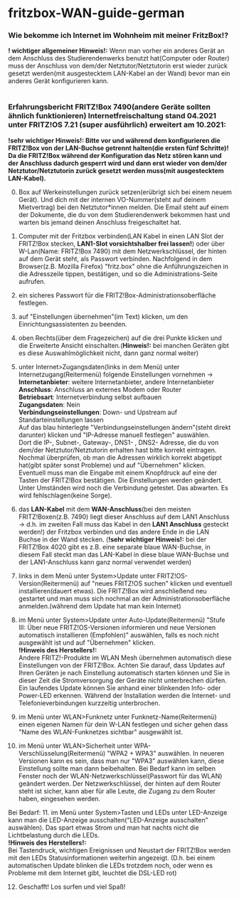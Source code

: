 # fritzbox-WAN-guide-german
### Wie bekomme ich Internet im Wohnheim mit meiner FritzBox!?

**! wichtiger allgemeiner Hinweis!:** Wenn man vorher ein anderes Gerät an dem Anschluss des Studierendenwerks benutzt hat(Computer oder Router) muss der Anschluss von dem/der Netztutor/Netztutorin erst wieder zurück gesetzt werden(mit ausgestecktem LAN-Kabel an der Wand) bevor man ein anderes Gerät konfigurieren kann.\
<br/>


### Erfahrungsbericht FRITZ!Box 7490(andere Geräte sollten ähnlich funktionieren) Internetfreischaltung stand 04.2021 unter FRITZ!OS 7.21 (super ausführlich) erweitert am 10.2021:

**!sehr wichtiger Hinweis!: Bitte vor und während dem konfigurieren die FRITZ!Box von der LAN-Buchse getrennt halten(die ersten fünf Schritte)! Da die FRITZ!Box während der Konfiguration das Netz stören kann und der Anschluss dadurch gesperrt wird und dann erst wieder von dem/der Netztutor/Netztutorin zurück gesetzt werden muss(mit ausgestecktem LAN-Kabel).**

0. Box auf Werkeinstellungen zurück setzen(erübrigt sich bei einem neuem Gerät). Und dich mit der internen VO-Nummer(steht auf deinem Mietvertrag) bei den Netztutor*innen melden. Die Email steht auf einem der Dokumente, die du von dem Studierendenwerk bekommen hast und warten bis jemand deinen Anschluss freigeschaltet hat.
1. Computer mit der Fritzbox verbinden(LAN Kabel in einen LAN Slot der FRITZ!Box stecken, **LAN1-Slot vorsichtshalber frei lassen!**) oder über W-Lan(Name: FRITZ!Box 7490) mit dem Netzwerkschlüssel, der hinten auf dem Gerät steht, als Passwort verbinden. Nachfolgend in dem Browser(z.B. Mozilla Firefox) "fritz.box" ohne die Anführungszeichen in die Adresszeile tippen, bestätigen, und so die Administrations-Seite aufrufen.
2. ein sicheres Passwort für die FRITZ!Box-Administrationsoberfläche festlegen.
3. auf "Einstellungen übernehmen"(im Text) klicken, um den Einrichtungsassistenten zu beenden.
4. oben Rechts(über dem Fragezeichen) auf die drei Punkte klicken und die Erweiterte Ansicht einschalten.(**Hinweis!:** bei manchen Geräten gibt es diese Auswahlmöglichkeit nicht, dann ganz normal weiter)
5. unter Internet>Zugangsdaten(links in dem Menü) unter Internetzugang(Reitermenü) folgende Einstellungen vornehmen ->\
**Internetanbieter**: weitere Internetanbieter, andere Internetanbieter\
**Anschluss**: Anschluss an externes Modem oder Router\
**Betriebsart**: Internetverbindung selbst aufbauen\
**Zugangsdaten**: Nein\
**Verbindungseinstellungen**: Down- und Upstream auf Standarteinstellungen lassen\
Auf das blau hinterlegte "Verbindungseinstellungen ändern"(steht direkt darunter) klicken und "IP-Adresse manuell festlegen" auswählen.\
Dort die IP-, Subnet-, Gateway-, DNS1- , DNS2- Adresse, die du von dem/der Netztutor/Netztutorin erhalten hast bitte korrekt eintragen. Nochmal überprüfen, ob man die Adressen wirklich korrekt abgetippt hat(gibt später sonst Probleme) und auf "Übernehmen" klicken. Eventuell muss man die Eingabe mit einem Knopfdruck auf eine der Tasten der FRITZ!Box bestätigen.
Die Einstellungen werden geändert. Unter Umständen wird noch die Verbindung getestet. Das abwarten. Es wird fehlschlagen(keine Sorge).
6. das **LAN-Kabel** mit dem **WAN-Anschluss**(bei den meisten FRITZ!Boxen(z.B. 7490) liegt dieser Anschluss auf dem LAN1 Anschluss → d.h. im zweiten Fall muss das Kabel in den **LAN1 Anschluss** gesteckt werden!) der Fritzbox verbinden und das andere Ende in die LAN Buchse in der Wand stecken. (**!sehr wichtiger Hinweis!:** bei der FRITZ!Box 4020 gibt es z.B. eine separate blaue WAN-Buchse, in diesem Fall steckt man das LAN-Kabel in diese blaue WAN-Buchse und der LAN1-Anschluss kann ganz normal verwendet werden)
7. links in dem Menü unter System>Update unter FRITZ!OS-Version(Reitermenü) auf "neues FRITZ!OS suchen" klicken und eventuell installieren(dauert etwas). Die FRITZ!Box wird anschließend neu gestartet und man muss sich nochmal an der Administrationsoberfläche anmelden.(während dem Update hat man kein Internet)
8. im Menü unter System>Update unter Auto-Update(Reitermenü)
"Stufe III: Über neue FRITZ!OS-Versionen informieren und neue Versionen automatisch installieren (Empfohlen)" auswählen, falls es noch nicht ausgewählt ist und auf "Übernehmen" klicken.\
**!Hinweis des Herstellers!:**\
Andere FRITZ!-Produkte im WLAN Mesh übernehmen automatisch diese Einstellungen von der FRITZ!Box.
Achten Sie darauf, dass Updates auf Ihren Geräten je nach Einstellung automatisch starten können und Sie in dieser Zeit die Stromversorgung der Geräte nicht unterbrechen dürfen. Ein laufendes Update können Sie anhand einer blinkenden Info- oder Power-LED erkennen.
Während der Installation werden die Internet- und Telefonieverbindungen kurzzeitig unterbrochen.

9. im Menü unter WLAN>Funknetz unter Funknetz-Name(Reitermenü) einen eigenen Namen für dein W-LAN festlegen und sicher gehen dass "Name des WLAN-Funknetzes sichtbar" ausgewählt ist.
10. im Menü unter WLAN>Sicherheit unter WPA-Verschlüsselung(Reitermenü) "WPA2 + WPA3" auswählen. In neueren Versionen kann es sein, dass man nur "WPA3" auswählen kann, diese Einstellung sollte man dann beibehalten. Bei Bedarf kann im selben Fenster noch der WLAN-Netzwerkschlüssel(Passwort für das WLAN) geändert werden. Der Netzwerkschlüssel, der hinten auf dem Router steht ist sicher, kann aber für alle Leute, die Zugang zu dem Router haben, eingesehen werden.

Bei Bedarf:
11. im Menü unter System>Tasten und LEDs unter LED-Anzeige kann man die LED-Anzeige ausschalten("LED-Anzeige ausschalten" auswählen). Das spart etwas Strom und man hat nachts nicht die Lichtbelastung durch die LEDs.\
**!Hinweis des Herstellers!:**\
Bei Tastendruck, wichtigen Ereignissen und Neustart der FRITZ!Box werden mit den LEDs Statusinformationen weiterhin angezeigt. (D.h. bei einem automatischen Update blinken die LEDs trotzdem noch, oder wenn es Probleme mit dem Internet gibt, leuchtet die DSL-LED rot)

12. Geschafft! Los surfen und viel Spaß!
